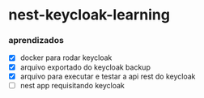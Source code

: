 # nest-keycloak-learning

### aprendizados

- [x] docker para rodar keycloak
- [x] arquivo exportado do keycloak backup
- [x] arquivo para executar e testar a api rest do keycloak
- [ ] nest app requisitando keycloak
